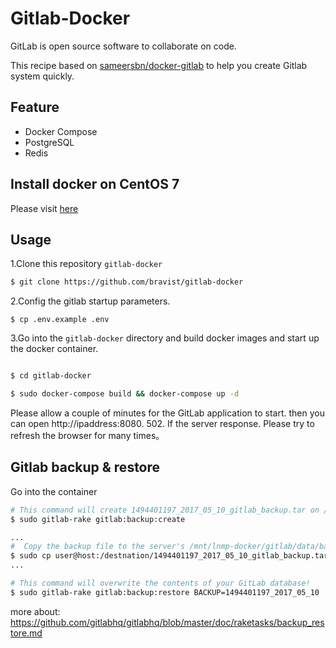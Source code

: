Gitlab-Docker
==


GitLab is open source software to collaborate on code. 

This recipe based on [sameersbn/docker-gitlab](https://github.com/sameersbn/docker-gitlab) to help you create Gitlab system quickly.


## Feature

- Docker Compose
- PostgreSQL
- Redis

## Install docker on CentOS 7

Please visit [here](https://github.com/bravist/lnmp-docker)


## Usage

1.Clone this repository `gitlab-docker`


```bash
$ git clone https://github.com/bravist/gitlab-docker
```

2.Config the gitlab startup parameters.

```
$ cp .env.example .env
```


3.Go into the `gitlab-docker` directory and build docker images and start up the docker container.

```bash

$ cd gitlab-docker

$ sudo docker-compose build && docker-compose up -d
```

Please allow a couple of minutes for the GitLab application to start. then you can open http://ipaddress:8080. 502. If the server response. Please try to refresh the browser for many times。

## Gitlab backup & restore

Go into the container 

```bash
# This command will create 1494401197_2017_05_10_gitlab_backup.tar on /var/opt/gitlab/backups/
$ sudo gitlab-rake gitlab:backup:create

...
#  Copy the backup file to the server's /mnt/lnmp-docker/gitlab/data/backups
$ sudo cp user@host:/destnation/1494401197_2017_05_10_gitlab_backup.tar user@host:/mnt/lnmp-docker/gitlab/data/backups
...

# This command will overwrite the contents of your GitLab database!
$ sudo gitlab-rake gitlab:backup:restore BACKUP=1494401197_2017_05_10
```

more about: https://github.com/gitlabhq/gitlabhq/blob/master/doc/raketasks/backup_restore.md
